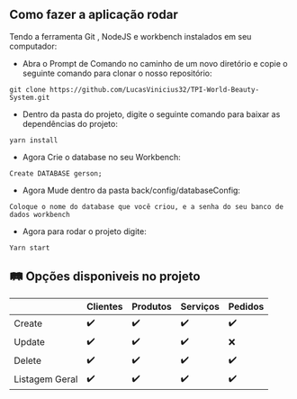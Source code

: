 ## Como fazer a aplicação rodar ##

Tendo a ferramenta Git , NodeJS e workbench instalados em seu computador:
- Abra o Prompt de Comando no caminho de um novo diretório e copie o seguinte comando para clonar o nosso repositório:

```
git clone https://github.com/LucasVinicius32/TPI-World-Beauty-System.git
```
- Dentro da pasta do projeto, digite o seguinte comando para baixar as dependências do projeto:
```
yarn install
```
- Agora Crie o database no seu Workbench:
``` 
Create DATABASE gerson;
``` 
- Agora Mude dentro da pasta back/config/databaseConfig:
```
Coloque o nome do database que você criou, e a senha do seu banco de dados workbench
```
- Agora para rodar o projeto digite:
```
Yarn start
```
## :railway_track: Opções disponiveis no projeto

|                   | Clientes           | Produtos           | Serviços           | Pedidos            |
| :---------------- | :----------------- | :----------------- | :----------------- | :----------------- |
| Create            | :heavy_check_mark: | :heavy_check_mark: | :heavy_check_mark: | :heavy_check_mark: |
| Update            | :heavy_check_mark: | :heavy_check_mark: | :heavy_check_mark: | :x:                |
| Delete            | :heavy_check_mark: | :heavy_check_mark: | :heavy_check_mark: | :heavy_check_mark: |
| Listagem Geral    | :heavy_check_mark: | :heavy_check_mark: | :heavy_check_mark: | :heavy_check_mark: |



